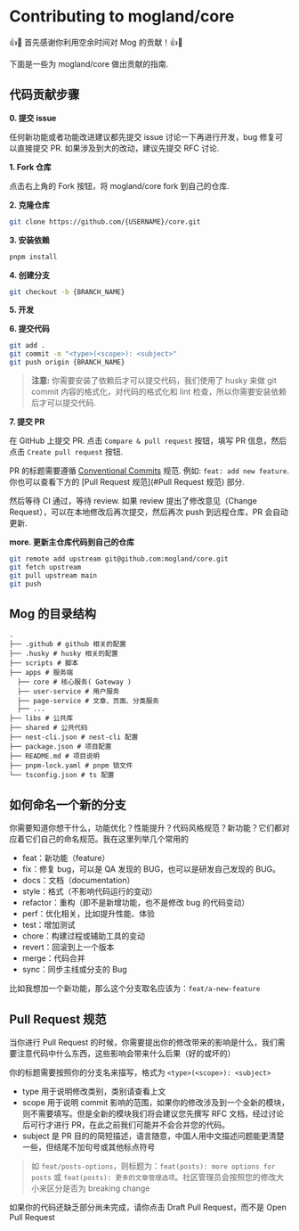 # Contributing to mogland/core

👍🎉 首先感谢你利用空余时间对 Mog 的贡献！👍🎉

下面是一些为 mogland/core 做出贡献的指南.

## 代码贡献步骤

**0. 提交 issue**

任何新功能或者功能改进建议都先提交 issue 讨论一下再进行开发，bug 修复可以直接提交 PR. 如果涉及到大的改动，建议先提交 RFC 讨论.

**1. Fork 仓库**

点击右上角的 Fork 按钮，将 mogland/core fork 到自己的仓库.

**2. 克隆仓库**

```bash
git clone https://github.com/{USERNAME}/core.git
```

**3. 安装依赖**

```bash
pnpm install
```

**4. 创建分支**

```bash
git checkout -b {BRANCH_NAME}
```

**5. 开发**

**6. 提交代码**

```bash
git add .
git commit -m "<type>(<scope>): <subject>"
git push origin {BRANCH_NAME}
```

> **注意:** 你需要安装了依赖后才可以提交代码，我们使用了 husky 来做 git commit 内容的格式化，对代码的格式化和 lint 检查，所以你需要安装依赖后才可以提交代码.

**7. 提交 PR**

在 GitHub 上提交 PR. 点击 `Compare & pull request` 按钮，填写 PR 信息，然后点击 `Create pull request` 按钮.

PR 的标题需要遵循 [Conventional Commits](https://www.conventionalcommits.org/en/v1.0.0/) 规范. 例如: `feat: add new feature`. 你也可以查看下方的 [Pull Request 规范](#Pull Request 规范) 部分.

然后等待 CI 通过，等待 review. 如果 review 提出了修改意见（Change Request），可以在本地修改后再次提交，然后再次 push 到远程仓库，PR 会自动更新.

**more. 更新主仓库代码到自己的仓库**

```bash
git remote add upstream git@github.com:mogland/core.git
git fetch upstream
git pull upstream main
git push
```

## Mog 的目录结构

```
.
├── .github # github 相关的配置
├── .husky # husky 相关的配置
├── scripts # 脚本
├── apps # 服务端
  ├── core # 核心服务( Gateway )
  ├── user-service # 用户服务
  ├── page-service # 文章、页面、分类服务
  ├── ...
├── libs # 公共库
├── shared # 公共代码
├── nest-cli.json # nest-cli 配置
├── package.json # 项目配置
├── README.md # 项目说明
├── pnpm-lock.yaml # pnpm 锁文件
└── tsconfig.json # ts 配置
```

## 如何命名一个新的分支

你需要知道你想干什么，功能优化？性能提升？代码风格规范？新功能？它们都对应着它们自己的命名规范。我在这里列举几个常用的

- feat：新功能（feature）
- fix：修复 bug，可以是 QA 发现的 BUG，也可以是研发自己发现的 BUG。
- docs：文档（documentation）
- style：格式（不影响代码运行的变动）
- refactor：重构（即不是新增功能，也不是修改 bug 的代码变动）
- perf：优化相关，比如提升性能、体验
- test：增加测试
- chore：构建过程或辅助工具的变动
- revert：回滚到上一个版本
- merge：代码合并
- sync：同步主线或分支的 Bug

比如我想加一个新功能，那么这个分支取名应该为：`feat/a-new-feature`

## Pull Request 规范

当你进行 Pull Request 的时候，你需要提出你的修改带来的影响是什么，我们需要注意代码中什么东西，这些影响会带来什么后果（好的或坏的）

你的标题需要按照你的分支名来描写，格式为 `<type>(<scope>): <subject>`

- type 用于说明修改类别，类别请查看上文
- scope 用于说明 commit 影响的范围，如果你的修改涉及到一个全新的模块，则不需要填写。但是全新的模块我们将会建议您先撰写 RFC 文档，经过讨论后可行才进行 PR，在此之前我们可能并不会合并您的代码。
- subject 是 PR 目的的简短描述，语言随意，中国人用中文描述问题能更清楚一些，但结尾不加句号或其他标点符号

> 如 `feat/posts-options`，则标题为：`feat(posts): more options for posts` 或 `feat(posts): 更多的文章管理选项`。社区管理员会按照您的修改大小来区分是否为 breaking change

如果你的代码还缺乏部分尚未完成，请你点击 Draft Pull Request，而不是 Open Pull Request 
